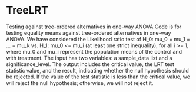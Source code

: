 # TreeLRT
Testing against tree-ordered alternatives in one-way ANOVA Code is for testing equality means against tree-ordered alternatives in one-way ANOVA. We have considered the Likelihood ratio test of H_0: mu_0 = mu_1 = ... = mu_k vs. H_1: mu_0 <= mu_i (at least one strict inequality), for all i >= 1, where mu_0 and mu_i represent the population means of the control and with treatment.  The input has two variables: a sample_data list and a significance_level. The output includes the critical value, the LRT test statistic value, and the result, indicating whether the null hypothesis should be rejected. If the value of the test statistic is less than the critical value, we will reject the null hypothesis; otherwise, we will not reject it.
